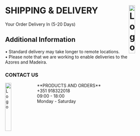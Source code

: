 # SHIPPING & DELIVERY <img alt="Logo" align="right" src="https://i.postimg.cc/XqH9nsvw/SPORTS-EXPRESS-logos-transparent.png" width="20%" />
Your Order Delivery In (5-20 Days)
## Additional Information
• Standard delivery may take longer to remote locations.
<br>
• Please note that we are working to enable deliveries to the Azores and Madeira.
### CONTACT US
<img alt="Logo" align="left" src="https://i.postimg.cc/9ffg6y6Z/phone.png" width="20%" />
**PRODUCTS AND ORDERS**
<br>
+351 918322018
<br>
09:00 - 18:00
<br>
Monday - Saturday
